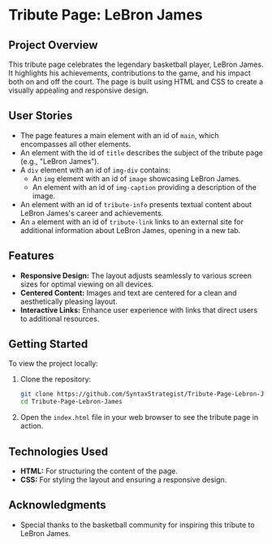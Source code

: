 # Tribute Page: LeBron James

## Project Overview

This tribute page celebrates the legendary basketball player, LeBron James. It highlights his achievements, contributions to the game, and his impact both on and off the court. The page is built using HTML and CSS to create a visually appealing and responsive design.

## User Stories

- The page features a main element with an id of `main`, which encompasses all other elements.
- An element with the id of `title` describes the subject of the tribute page (e.g., "LeBron James").
- A `div` element with an id of `img-div` contains:
  - An `img` element with an id of `image` showcasing LeBron James.
  - An element with an id of `img-caption` providing a description of the image.
- An element with an id of `tribute-info` presents textual content about LeBron James's career and achievements.
- An `a` element with an id of `tribute-link` links to an external site for additional information about LeBron James, opening in a new tab.

## Features

- **Responsive Design:** The layout adjusts seamlessly to various screen sizes for optimal viewing on all devices.
- **Centered Content:** Images and text are centered for a clean and aesthetically pleasing layout.
- **Interactive Links:** Enhance user experience with links that direct users to additional resources.

## Getting Started

To view the project locally:

1. Clone the repository:
   ```bash
   git clone https://github.com/SyntaxStrategist/Tribute-Page-Lebron-James.git
   cd Tribute-Page-Lebron-James
   ```

2. Open the `index.html` file in your web browser to see the tribute page in action.

## Technologies Used

- **HTML:** For structuring the content of the page.
- **CSS:** For styling the layout and ensuring a responsive design.

## Acknowledgments

- Special thanks to the basketball community for inspiring this tribute to LeBron James.
